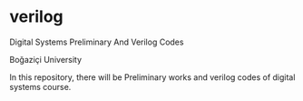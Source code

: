 # verilog
Digital Systems Preliminary And Verilog Codes

Boğaziçi University

In this repository, there will be Preliminary works and verilog codes of digital systems course.

